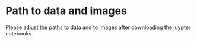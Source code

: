 # Path to data and images

Please adjust the paths to data and to images after downloading the juypter notebooks.

